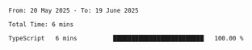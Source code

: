 <!--START_SECTION:waka-->

```abap
From: 20 May 2025 - To: 19 June 2025

Total Time: 6 mins

TypeScript   6 mins          █████████████████████████   100.00 %
```

<!--END_SECTION:waka-->
